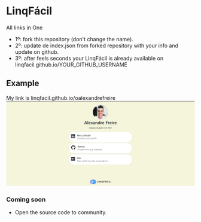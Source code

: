 # LinqFácil
All links in One

* 1º:  fork this repository (don't change the name).
* 2º:  update de index.json from forked repository with your info and update on github.
* 3º:  after feels seconds your LinqFácil is already available on linqfacil.github.io/YOUR_GITHUB_USERNAME


## Example
My link is linqfacil.github.io/oalexandrefreire
<img src="example.png">

### Coming soon
* Open the source code to community.
